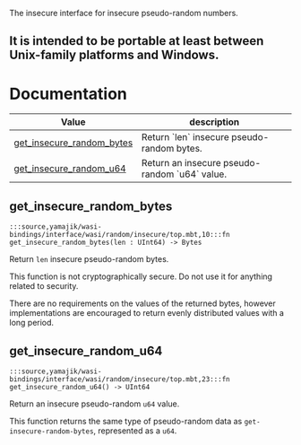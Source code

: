 The insecure interface for insecure pseudo-random numbers.

It is intended to be portable at least between Unix-family platforms and
Windows.
---
# Documentation
|Value|description|
|---|---|
|[get\_insecure\_random\_bytes](#get_insecure_random_bytes)| Return \`len\` insecure pseudo-random bytes.|
|[get\_insecure\_random\_u64](#get_insecure_random_u64)| Return an insecure pseudo-random \`u64\` value.|

## get\_insecure\_random\_bytes

```moonbit
:::source,yamajik/wasi-bindings/interface/wasi/random/insecure/top.mbt,10:::fn get_insecure_random_bytes(len : UInt64) -> Bytes
```
 Return `len` insecure pseudo-random bytes.

 This function is not cryptographically secure. Do not use it for
anything related to security.

 There are no requirements on the values of the returned bytes, however
implementations are encouraged to return evenly distributed values with
a long period.

## get\_insecure\_random\_u64

```moonbit
:::source,yamajik/wasi-bindings/interface/wasi/random/insecure/top.mbt,23:::fn get_insecure_random_u64() -> UInt64
```
 Return an insecure pseudo-random `u64` value.

 This function returns the same type of pseudo-random data as
`get-insecure-random-bytes`, represented as a `u64`.
